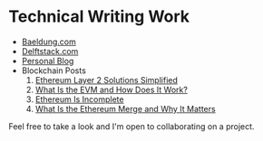 # Technical Writing Work
* [Baeldung.com](https://github.com/deadex-ng/technial-writing/blob/main/work.md)
* [Delftstack.com](https://www.delftstack.com/author/fumbani-banda/)
* [Personal Blog](https://fumbani.hashnode.dev/)
* Blockchain Posts
    1.    [Ethereum Layer 2 Solutions Simplified](https://www.linkedin.com/pulse/ethereum-layer-2-solutions-simplified-fumbani-banda/)
    2.    [What Is the EVM and How Does It Work?](https://www.linkedin.com/pulse/what-evm-how-does-work-fumbani-banda/)
    3.    [Ethereum Is Incomplete](https://www.linkedin.com/pulse/ethereum-incomplete-fumbani-banda/)
    4.    [What Is the Ethereum Merge and Why It Matters](https://www.linkedin.com/pulse/what-ethereum-merge-why-matters-fumbani-banda/)


Feel free to take a look and I'm open to collaborating on a project. 
